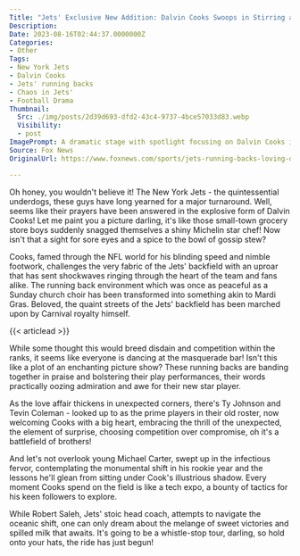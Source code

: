 ```yaml
---
Title: "Jets' Exclusive New Addition: Dalvin Cooks Swoops in Stirring a Brewing Recipe of Chaos!"
Description: 
Date: 2023-08-16T02:44:37.0000000Z
Categories:
- Other
Tags:
- New York Jets
- Dalvin Cooks
- Jets' running backs
- Chaos in Jets'
- Football Drama
Thumbnail:
  Src: ./img/posts/2d39d693-dfd2-43c4-9737-4bce57033d83.webp
  Visibility:
  - post
ImagePrompt: A dramatic stage with spotlight focusing on Dalvin Cooks in a Jets' jersey, various characters around him - fellow running backs, a stoic head coach, and an excited crowd. There is a sense of anticipation, awe, and chaos.
Source: Fox News
OriginalUrl: https://www.foxnews.com/sports/jets-running-backs-loving-dalvin-cooks-addition-group-nuts

---
```

Oh honey, you wouldn't believe it! The New York Jets - the quintessential underdogs, these guys have long yearned for a major turnaround. Well, seems like their prayers have been answered in the explosive form of Dalvin Cooks! Let me paint you a picture darling, it's like those small-town grocery store boys suddenly snagged themselves a shiny Michelin star chef! Now isn't that a sight for sore eyes and a spice to the bowl of gossip stew? 

Cooks, famed through the NFL world for his blinding speed and nimble footwork, challenges the very fabric of the Jets' backfield with an uproar that has sent shockwaves ringing through the heart of the team and fans alike. The running back environment which was once as peaceful as a Sunday church choir has been transformed into something akin to Mardi Gras. Beloved, the quaint streets of the Jets' backfield has been marched upon by Carnival royalty himself.

{{< articlead >}}

While some thought this would breed disdain and competition within the ranks, it seems like everyone is dancing at the masquerade bar! Isn't this like a plot of an enchanting picture show? These running backs are banding together in praise and bolstering their play performances, their words practically oozing admiration and awe for their new star player.

As the love affair thickens in unexpected corners, there's Ty Johnson and Tevin Coleman - looked up to as the prime players in their old roster, now welcoming Cooks with a big heart, embracing the thrill of the unexpected, the element of surprise, choosing competition over compromise, oh it's a battlefield of brothers!

And let's not overlook young Michael Carter, swept up in the infectious fervor, contemplating the monumental shift in his rookie year and the lessons he'll glean from sitting under Cook's illustrious shadow. Every moment Cooks spend on the field is like a tech expo, a bounty of tactics for his keen followers to explore.

While Robert Saleh, Jets' stoic head coach, attempts to navigate the oceanic shift, one can only dream about the melange of sweet victories and spilled milk that awaits. It's going to be a whistle-stop tour, darling, so hold onto your hats, the ride has just begun!